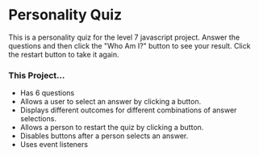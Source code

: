 # Personality Quiz
This is a personality quiz for the level 7 javascript project. Answer the questions and then click the "Who Am I?" button to see your result. Click the restart button to take it again.

### This Project...
- Has 6 questions
- Allows a user to select an answer by clicking a button.
- Displays different outcomes for different combinations of answer selections.
- Allows a person to restart the quiz by clicking a button.
- Disables buttons after a person selects an answer.
- Uses event listeners
